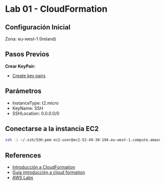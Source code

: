# Lab 01 - CloudFormation

## Configuración Inicial

Zona: eu-west-1 (Ireland)

## Pasos Previos

**Crear KeyPair:**

- [Create key pairs](https://eu-west-1.console.aws.amazon.com/ec2/home?region=eu-west-1#KeyPairs:)

## Parámetros

- InstanceType: t2.micro
- KeyName: SSH
- SSHLocation: 0.0.0.0/0

## Conectarse a la instancia EC2

```bash
ssh -i ~/.ssh/SSH.pem ec2-user@ec2-52-49-30-194.eu-west-1.compute.amazonaws.com
```

## References

- [Introducción a CloudFormation](https://www.youtube.com/watch?v=u4qwcztXhDs)
- [Guía introducción a cloud formation](https://github.com/juanfe2793/Templates-AWS-IaC/blob/master/Guides/GuiaIntroduction-CloudFormation.md)
- [AWS Labs](https://github.com/awslabs/aws-cloudformation-templates/blob/master/aws/services/EC2/EC2InstanceWithSecurityGroupSample.yaml)
